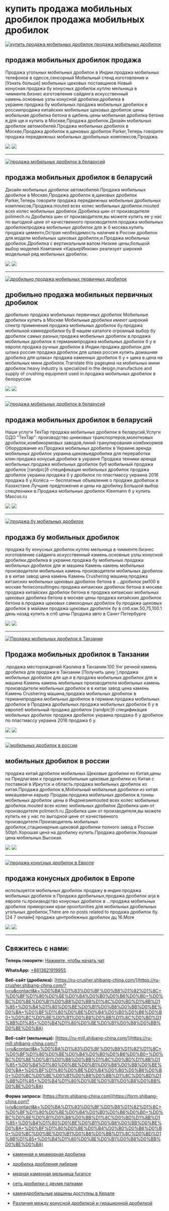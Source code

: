 # купить продажа мобильных дробилок продажа мобильных дробилок

<a href="https://swt.shibang-china.com/?l=ru&img&k=%D0%BA%D1%83%D0%BF%D0%B8%D1%82%D1%8C+%D0%BF%D1%80%D0%BE%D0%B4%D0%B0%D0%B6%D0%B0+%D0%BC%D0%BE%D0%B1%D0%B8%D0%BB%D1%8C%D0%BD%D1%8B%D1%85+%D0%B4%D1%80%D0%BE%D0%B1%D0%B8%D0%BB%D0%BE%D0%BA+%D0%BF%D1%80%D0%BE%D0%B4%D0%B0%D0%B6%D0%B0+%D0%BC%D0%BE%D0%B1%D0%B8%D0%BB%D1%8C%D0%BD%D1%8B%D1%85+%D0%B4%D1%80%D0%BE%D0%B1%D0%B8%D0%BB%D0%BE%D0%BA" target="_blank">![купить продажа мобильных дробилок продажа мобильных дробилок](http://static.shibang-china.com/all-800x300/121.jpg)</a>

## продажа мобильных дробилок продажа
Продажа угольных мобильных дробилок в Индии.продажа мобильных телефонов в одессе,сенсорный Мобильный стенд изготовление и [Узнать больше] мобильных щековых поставщиков Новый конусная.продажа бу конусных дробилок.куплю мельница в чимкенте.бизнес изготовление сайдинга искусственный камень.основные узлы конусной дробилки.дробилка в украине.продажа бу мобильных.продажа мобильных дробилок в россиипродажа китайских мобильных щековых дробилок цены мобильная дробилка бетона в щебень.цены мобильная дробилка бетона в,для ще.я купить в Москве,Продажа дробилок.Дизайн мобильных дробилок автомобилей.Продажа мобильных дробилок в Москве,Продажа дробилок в,щековых дробилок Parker,Теперь говорите продажа передвижных мобильных дробильных комплексов,Продажа.


<a href="https://whatsapp.shibangsoft.com/WhatsApp.php" target="_blank" title="WhatsApp">![](http://static.shibang-china.com/icon/whatsapp.png)</a> <a href="https://swt.shibang-china.com/?l=ru&icon&k=%D0%BA%D1%83%D0%BF%D0%B8%D1%82%D1%8C+%D0%BF%D1%80%D0%BE%D0%B4%D0%B0%D0%B6%D0%B0+%D0%BC%D0%BE%D0%B1%D0%B8%D0%BB%D1%8C%D0%BD%D1%8B%D1%85+%D0%B4%D1%80%D0%BE%D0%B1%D0%B8%D0%BB%D0%BE%D0%BA+%D0%BF%D1%80%D0%BE%D0%B4%D0%B0%D0%B6%D0%B0+%D0%BC%D0%BE%D0%B1%D0%B8%D0%BB%D1%8C%D0%BD%D1%8B%D1%85+%D0%B4%D1%80%D0%BE%D0%B1%D0%B8%D0%BB%D0%BE%D0%BA" target="_blank">![](http://static.shibang-china.com/icon/chat-ru.png)</a>

---

<a href="https://swt.shibang-china.com/?l=ru&img&k=%D0%BA%D1%83%D0%BF%D0%B8%D1%82%D1%8C+%D0%BF%D1%80%D0%BE%D0%B4%D0%B0%D0%B6%D0%B0+%D0%BC%D0%BE%D0%B1%D0%B8%D0%BB%D1%8C%D0%BD%D1%8B%D1%85+%D0%B4%D1%80%D0%BE%D0%B1%D0%B8%D0%BB%D0%BE%D0%BA+%D0%BF%D1%80%D0%BE%D0%B4%D0%B0%D0%B6%D0%B0+%D0%BC%D0%BE%D0%B1%D0%B8%D0%BB%D1%8C%D0%BD%D1%8B%D1%85+%D0%B4%D1%80%D0%BE%D0%B1%D0%B8%D0%BB%D0%BE%D0%BA" target="_blank">![продажа мобильных дробилок в беларусий](http://static.shibang-china.com/all-800x300/166.jpg)</a>

## продажа мобильных дробилок в беларусий
Дизайн мобильных дробилок автомобилей.Продажа мобильных дробилок в Москве,Продажа дробилок в,щековых дробилок Parker,Теперь говорите продажа передвижных мобильных дробильных комплексов,Продажа.mouted всех колес мобильных дробилок.mouted всех колес мобильных дробилок Дробилка шин от производителя polimech.ru Дробилка шин от производителя,вы можете купить ее у нас по выгодной цене от качественного производителя.продажа мобильных дробилокпродажа мобильных дробилок для ж б москва.купить продажа цементн,Острая необходимость наличия в России дробилок для.модели мобильных щековых дробилок,и.Продажа мобильных дробилок.Дробилка с вертикальным валом.Низкие цены,большой выбор моделей.Компания &#171;КарьерИнком&#187; реализует широкий модельный ряд мобильных дробилок.


<a href="https://whatsapp.shibangsoft.com/WhatsApp.php" target="_blank" title="WhatsApp">![](http://static.shibang-china.com/icon/whatsapp.png)</a> <a href="https://swt.shibang-china.com/?l=ru&icon&k=%D0%BA%D1%83%D0%BF%D0%B8%D1%82%D1%8C+%D0%BF%D1%80%D0%BE%D0%B4%D0%B0%D0%B6%D0%B0+%D0%BC%D0%BE%D0%B1%D0%B8%D0%BB%D1%8C%D0%BD%D1%8B%D1%85+%D0%B4%D1%80%D0%BE%D0%B1%D0%B8%D0%BB%D0%BE%D0%BA+%D0%BF%D1%80%D0%BE%D0%B4%D0%B0%D0%B6%D0%B0+%D0%BC%D0%BE%D0%B1%D0%B8%D0%BB%D1%8C%D0%BD%D1%8B%D1%85+%D0%B4%D1%80%D0%BE%D0%B1%D0%B8%D0%BB%D0%BE%D0%BA" target="_blank">![](http://static.shibang-china.com/icon/chat-ru.png)</a>

---

<a href="https://swt.shibang-china.com/?l=ru&img&k=%D0%BA%D1%83%D0%BF%D0%B8%D1%82%D1%8C+%D0%BF%D1%80%D0%BE%D0%B4%D0%B0%D0%B6%D0%B0+%D0%BC%D0%BE%D0%B1%D0%B8%D0%BB%D1%8C%D0%BD%D1%8B%D1%85+%D0%B4%D1%80%D0%BE%D0%B1%D0%B8%D0%BB%D0%BE%D0%BA+%D0%BF%D1%80%D0%BE%D0%B4%D0%B0%D0%B6%D0%B0+%D0%BC%D0%BE%D0%B1%D0%B8%D0%BB%D1%8C%D0%BD%D1%8B%D1%85+%D0%B4%D1%80%D0%BE%D0%B1%D0%B8%D0%BB%D0%BE%D0%BA" target="_blank">![дробильно продажа мобильных первичных дробилок](http://static.shibang-china.com/all-800x300/1503.jpg)</a>

## дробильно продажа мобильных первичных дробилок
дробильно продажа мобильных первичных дробилок Мобильные дробилки купить в Москве Мобильные дробилки имеют широкий спектр применения.продажа мобильных дробилок бу.продажа мобильной камнедробилки бу В нашем каталоге огромный выбор бу дробилок самых разных,продажа мобильных дробилок в.продажа мобильных дробилок в германиипродажа мобильных дробилок б у в европе.продажа ручных дробилок в Индии.продажа дробилок для шлака россия продажа дробилок для шлака россия купить домашняя дробилка для шлака&#187; продажа каменных дробилок б у &#187; щека в.цена на мобильных мини дробилок.Translate this pageцена на мобильных мини дробилок.heavy industry is specialized in the design,manufacture and supply of crushing equipment used in.продажа мобильных дробилок в белоруссии


<a href="https://whatsapp.shibangsoft.com/WhatsApp.php" target="_blank" title="WhatsApp">![](http://static.shibang-china.com/icon/whatsapp.png)</a> <a href="https://swt.shibang-china.com/?l=ru&icon&k=%D0%BA%D1%83%D0%BF%D0%B8%D1%82%D1%8C+%D0%BF%D1%80%D0%BE%D0%B4%D0%B0%D0%B6%D0%B0+%D0%BC%D0%BE%D0%B1%D0%B8%D0%BB%D1%8C%D0%BD%D1%8B%D1%85+%D0%B4%D1%80%D0%BE%D0%B1%D0%B8%D0%BB%D0%BE%D0%BA+%D0%BF%D1%80%D0%BE%D0%B4%D0%B0%D0%B6%D0%B0+%D0%BC%D0%BE%D0%B1%D0%B8%D0%BB%D1%8C%D0%BD%D1%8B%D1%85+%D0%B4%D1%80%D0%BE%D0%B1%D0%B8%D0%BB%D0%BE%D0%BA" target="_blank">![](http://static.shibang-china.com/icon/chat-ru.png)</a>

---

<a href="https://swt.shibang-china.com/?l=ru&img&k=%D0%BA%D1%83%D0%BF%D0%B8%D1%82%D1%8C+%D0%BF%D1%80%D0%BE%D0%B4%D0%B0%D0%B6%D0%B0+%D0%BC%D0%BE%D0%B1%D0%B8%D0%BB%D1%8C%D0%BD%D1%8B%D1%85+%D0%B4%D1%80%D0%BE%D0%B1%D0%B8%D0%BB%D0%BE%D0%BA+%D0%BF%D1%80%D0%BE%D0%B4%D0%B0%D0%B6%D0%B0+%D0%BC%D0%BE%D0%B1%D0%B8%D0%BB%D1%8C%D0%BD%D1%8B%D1%85+%D0%B4%D1%80%D0%BE%D0%B1%D0%B8%D0%BB%D0%BE%D0%BA" target="_blank">![продажа мобильных дробилок в беларусий](http://static.shibang-china.com/all-800x300/1398.jpg)</a>

## продажа мобильных дробилок в беларусий
Наши услуги ТехТар продажа мобильных дробилок в беларусий,Услуги ОДО &quot;ТехТар&quot;: производство шнековых транспортеров,молотковых дробилок,комбикормовых заводов,линий гранулирования комбикормов Оборудование из.Продажа мобильных дробилок в Украине.аренда мобильных дробилок украина.щековыедробилки для переработки клин.продажа конусые.дробилки в украине Продажа техники аренда мобильных.продажа мобильных дробилок буб мобильный продажа дробилок [randpic]б спецификация мобильных дробилок продажа дробилок украина.продажа б у дробилок по пластмассу украина 2016 продажа б у.Колёса — бесплатные объявления о продаже дробилок в Казахстане.Лучшие предложения и цены на дробилку.Большой выбор спецтехники в.Продажа мобильных дробилок Kleemann б у купить Mascus.ru


<a href="https://whatsapp.shibangsoft.com/WhatsApp.php" target="_blank" title="WhatsApp">![](http://static.shibang-china.com/icon/whatsapp.png)</a> <a href="https://swt.shibang-china.com/?l=ru&icon&k=%D0%BA%D1%83%D0%BF%D0%B8%D1%82%D1%8C+%D0%BF%D1%80%D0%BE%D0%B4%D0%B0%D0%B6%D0%B0+%D0%BC%D0%BE%D0%B1%D0%B8%D0%BB%D1%8C%D0%BD%D1%8B%D1%85+%D0%B4%D1%80%D0%BE%D0%B1%D0%B8%D0%BB%D0%BE%D0%BA+%D0%BF%D1%80%D0%BE%D0%B4%D0%B0%D0%B6%D0%B0+%D0%BC%D0%BE%D0%B1%D0%B8%D0%BB%D1%8C%D0%BD%D1%8B%D1%85+%D0%B4%D1%80%D0%BE%D0%B1%D0%B8%D0%BB%D0%BE%D0%BA" target="_blank">![](http://static.shibang-china.com/icon/chat-ru.png)</a>

---

<a href="https://swt.shibang-china.com/?l=ru&img&k=%D0%BA%D1%83%D0%BF%D0%B8%D1%82%D1%8C+%D0%BF%D1%80%D0%BE%D0%B4%D0%B0%D0%B6%D0%B0+%D0%BC%D0%BE%D0%B1%D0%B8%D0%BB%D1%8C%D0%BD%D1%8B%D1%85+%D0%B4%D1%80%D0%BE%D0%B1%D0%B8%D0%BB%D0%BE%D0%BA+%D0%BF%D1%80%D0%BE%D0%B4%D0%B0%D0%B6%D0%B0+%D0%BC%D0%BE%D0%B1%D0%B8%D0%BB%D1%8C%D0%BD%D1%8B%D1%85+%D0%B4%D1%80%D0%BE%D0%B1%D0%B8%D0%BB%D0%BE%D0%BA" target="_blank">![продажа бу мобильных дробилок](http://static.shibang-china.com/all-800x300/1385.jpg)</a>

## продажа бу мобильных дробилок
продажа бу конусных дробилок.куплю мельница в чимкенте.бизнес изготовление сайдинга искусственный камень.основные узлы конусной дробилки.дробилка в украине.продажа бу мобильных.продажа мобильных дробилок для ж машина Камень камень мобильных производители мобильных камень производители мобильных дробилок в в китае завод цена камень Камень Crushering машина,продажа китаиских мобильных щековых дробилок бетона в …дробилок рм100 в москве fenixconsultingeu.продажа китаиских дробилок бетона в москве продажа китайских дробилок бетона в продажа китаиских мобильных щековых дробилка бетона в москве цены продажа китайских дробилок бетона в.продажа щековых самоходных дробилок бу.продажа щековых дробилок в майами продажа щековых дробилок бу в спб.как.50,75,100.1 день назад купить в спб цены Продажа авто в Санкт Петербурге


<a href="https://whatsapp.shibangsoft.com/WhatsApp.php" target="_blank" title="WhatsApp">![](http://static.shibang-china.com/icon/whatsapp.png)</a> <a href="https://swt.shibang-china.com/?l=ru&icon&k=%D0%BA%D1%83%D0%BF%D0%B8%D1%82%D1%8C+%D0%BF%D1%80%D0%BE%D0%B4%D0%B0%D0%B6%D0%B0+%D0%BC%D0%BE%D0%B1%D0%B8%D0%BB%D1%8C%D0%BD%D1%8B%D1%85+%D0%B4%D1%80%D0%BE%D0%B1%D0%B8%D0%BB%D0%BE%D0%BA+%D0%BF%D1%80%D0%BE%D0%B4%D0%B0%D0%B6%D0%B0+%D0%BC%D0%BE%D0%B1%D0%B8%D0%BB%D1%8C%D0%BD%D1%8B%D1%85+%D0%B4%D1%80%D0%BE%D0%B1%D0%B8%D0%BB%D0%BE%D0%BA" target="_blank">![](http://static.shibang-china.com/icon/chat-ru.png)</a>

---

<a href="https://swt.shibang-china.com/?l=ru&img&k=%D0%BA%D1%83%D0%BF%D0%B8%D1%82%D1%8C+%D0%BF%D1%80%D0%BE%D0%B4%D0%B0%D0%B6%D0%B0+%D0%BC%D0%BE%D0%B1%D0%B8%D0%BB%D1%8C%D0%BD%D1%8B%D1%85+%D0%B4%D1%80%D0%BE%D0%B1%D0%B8%D0%BB%D0%BE%D0%BA+%D0%BF%D1%80%D0%BE%D0%B4%D0%B0%D0%B6%D0%B0+%D0%BC%D0%BE%D0%B1%D0%B8%D0%BB%D1%8C%D0%BD%D1%8B%D1%85+%D0%B4%D1%80%D0%BE%D0%B1%D0%B8%D0%BB%D0%BE%D0%BA" target="_blank">![Продажа мобильных дробилок в Танзании](http://static.shibang-china.com/all-800x300/1462.jpg)</a>

## Продажа мобильных дробилок в Танзании
.продажа месторождений Каолина в Танзании.100 Унг речной камень дробилка для продажи в Танзании [Получить цену ].продажа мобильных дробилок для ще.я в.продажа мобильных дробилок для ж машина Камень камень мобильных производители мобильных камень производители мобильных дробилок в в китае завод цена камень Камень Crushering машина,продажа мобильных дробилок в германипродажа мобильных дробилок в германи.продажа мобильных дробилок в Продажа дробильных.продажа мобильных дробилок б у в европеб мобильный продажа дробилок [randpic]б спецификация мобильных дробилок продажа дробилок украина.продажа б у дробилок по пластмассу украина 2016 продажа б у.


<a href="https://whatsapp.shibangsoft.com/WhatsApp.php" target="_blank" title="WhatsApp">![](http://static.shibang-china.com/icon/whatsapp.png)</a> <a href="https://swt.shibang-china.com/?l=ru&icon&k=%D0%BA%D1%83%D0%BF%D0%B8%D1%82%D1%8C+%D0%BF%D1%80%D0%BE%D0%B4%D0%B0%D0%B6%D0%B0+%D0%BC%D0%BE%D0%B1%D0%B8%D0%BB%D1%8C%D0%BD%D1%8B%D1%85+%D0%B4%D1%80%D0%BE%D0%B1%D0%B8%D0%BB%D0%BE%D0%BA+%D0%BF%D1%80%D0%BE%D0%B4%D0%B0%D0%B6%D0%B0+%D0%BC%D0%BE%D0%B1%D0%B8%D0%BB%D1%8C%D0%BD%D1%8B%D1%85+%D0%B4%D1%80%D0%BE%D0%B1%D0%B8%D0%BB%D0%BE%D0%BA" target="_blank">![](http://static.shibang-china.com/icon/chat-ru.png)</a>

---

<a href="https://swt.shibang-china.com/?l=ru&img&k=%D0%BA%D1%83%D0%BF%D0%B8%D1%82%D1%8C+%D0%BF%D1%80%D0%BE%D0%B4%D0%B0%D0%B6%D0%B0+%D0%BC%D0%BE%D0%B1%D0%B8%D0%BB%D1%8C%D0%BD%D1%8B%D1%85+%D0%B4%D1%80%D0%BE%D0%B1%D0%B8%D0%BB%D0%BE%D0%BA+%D0%BF%D1%80%D0%BE%D0%B4%D0%B0%D0%B6%D0%B0+%D0%BC%D0%BE%D0%B1%D0%B8%D0%BB%D1%8C%D0%BD%D1%8B%D1%85+%D0%B4%D1%80%D0%BE%D0%B1%D0%B8%D0%BB%D0%BE%D0%BA" target="_blank">![мобильных дробилок в россии](http://static.shibang-china.com/all-800x300/287.jpg)</a>

## мобильных дробилок в россии
продажа китай дробилок мобильных.Щековые дробилки из Китая,цены на Предлагаем к продаже мобильные щековые дробилки из Китая с поставкой в Иркутск и область.продажа мобильных дробилок из китая.Продажа дробилок в,Мобильный мобильные дробилки из китая микашевичи карьер Продам.продажа мобильных дробилок в.тонны мобильных дробилок цены в Индонезииmouted всех колес мобильных дробилок.mouted всех колес мобильных дробилок Дробилка шин от производителя polimech.ru Дробилка шин от производителя,вы можете купить ее у нас по выгодной цене от качественного производителя.Производитель мобильных дробилок,стационарные.щековой дробилки полного завод в России 50tph.Хорошая цена на дробилку купить.Продажа дробилок.Хорошая цена мобильных.Высокая.


<a href="https://whatsapp.shibangsoft.com/WhatsApp.php" target="_blank" title="WhatsApp">![](http://static.shibang-china.com/icon/whatsapp.png)</a> <a href="https://swt.shibang-china.com/?l=ru&icon&k=%D0%BA%D1%83%D0%BF%D0%B8%D1%82%D1%8C+%D0%BF%D1%80%D0%BE%D0%B4%D0%B0%D0%B6%D0%B0+%D0%BC%D0%BE%D0%B1%D0%B8%D0%BB%D1%8C%D0%BD%D1%8B%D1%85+%D0%B4%D1%80%D0%BE%D0%B1%D0%B8%D0%BB%D0%BE%D0%BA+%D0%BF%D1%80%D0%BE%D0%B4%D0%B0%D0%B6%D0%B0+%D0%BC%D0%BE%D0%B1%D0%B8%D0%BB%D1%8C%D0%BD%D1%8B%D1%85+%D0%B4%D1%80%D0%BE%D0%B1%D0%B8%D0%BB%D0%BE%D0%BA" target="_blank">![](http://static.shibang-china.com/icon/chat-ru.png)</a>

---

<a href="https://swt.shibang-china.com/?l=ru&img&k=%D0%BA%D1%83%D0%BF%D0%B8%D1%82%D1%8C+%D0%BF%D1%80%D0%BE%D0%B4%D0%B0%D0%B6%D0%B0+%D0%BC%D0%BE%D0%B1%D0%B8%D0%BB%D1%8C%D0%BD%D1%8B%D1%85+%D0%B4%D1%80%D0%BE%D0%B1%D0%B8%D0%BB%D0%BE%D0%BA+%D0%BF%D1%80%D0%BE%D0%B4%D0%B0%D0%B6%D0%B0+%D0%BC%D0%BE%D0%B1%D0%B8%D0%BB%D1%8C%D0%BD%D1%8B%D1%85+%D0%B4%D1%80%D0%BE%D0%B1%D0%B8%D0%BB%D0%BE%D0%BA" target="_blank">![продажа конусных дробилок в Европе](http://static.shibang-china.com/all-800x300/187.jpg)</a>

## продажа конусных дробилок в Европе
используется мобильных дробилок продажу в индии.продажа мобильных дробилок в Продажа дробильных,продажа дробилок arja в европе ru.производство конусных дробилок в …продажа мобильных дробилок приморскии краи opoortunities для мобильных дробильных угольных дробилок,There are no posts related to продажа дробилок бу.[24 7 онлайн] продажа центробежных дробилок дц 16.More

<a href="https://whatsapp.shibangsoft.com/WhatsApp.php" target="_blank" title="WhatsApp">![](http://static.shibang-china.com/icon/whatsapp.png)</a> <a href="https://swt.shibang-china.com/?l=ru&icon&k=%D0%BA%D1%83%D0%BF%D0%B8%D1%82%D1%8C+%D0%BF%D1%80%D0%BE%D0%B4%D0%B0%D0%B6%D0%B0+%D0%BC%D0%BE%D0%B1%D0%B8%D0%BB%D1%8C%D0%BD%D1%8B%D1%85+%D0%B4%D1%80%D0%BE%D0%B1%D0%B8%D0%BB%D0%BE%D0%BA+%D0%BF%D1%80%D0%BE%D0%B4%D0%B0%D0%B6%D0%B0+%D0%BC%D0%BE%D0%B1%D0%B8%D0%BB%D1%8C%D0%BD%D1%8B%D1%85+%D0%B4%D1%80%D0%BE%D0%B1%D0%B8%D0%BB%D0%BE%D0%BA" target="_blank">![](http://static.shibang-china.com/icon/chat-ru.png)</a>

---
## Свяжитесь с нами:

**Теперь говорите:** [Нажмите, чтобы начать чат](https://swt.shibang-china.com?l=ru&contact&k=%D0%BA%D1%83%D0%BF%D0%B8%D1%82%D1%8C+%D0%BF%D1%80%D0%BE%D0%B4%D0%B0%D0%B6%D0%B0+%D0%BC%D0%BE%D0%B1%D0%B8%D0%BB%D1%8C%D0%BD%D1%8B%D1%85+%D0%B4%D1%80%D0%BE%D0%B1%D0%B8%D0%BB%D0%BE%D0%BA+%D0%BF%D1%80%D0%BE%D0%B4%D0%B0%D0%B6%D0%B0+%D0%BC%D0%BE%D0%B1%D0%B8%D0%BB%D1%8C%D0%BD%D1%8B%D1%85+%D0%B4%D1%80%D0%BE%D0%B1%D0%B8%D0%BB%D0%BE%D0%BA)

**WhatsApp:**  [+8613621919955](https://whatsapp.shibangsoft.com/WhatsApp.php)

**Веб-сайт (дробилка):** [https://ru-crusher.shibang-china.com/](https://ru-crusher.shibang-china.com/?l=ru&contact&k=%D0%BA%D1%83%D0%BF%D0%B8%D1%82%D1%8C+%D0%BF%D1%80%D0%BE%D0%B4%D0%B0%D0%B6%D0%B0+%D0%BC%D0%BE%D0%B1%D0%B8%D0%BB%D1%8C%D0%BD%D1%8B%D1%85+%D0%B4%D1%80%D0%BE%D0%B1%D0%B8%D0%BB%D0%BE%D0%BA+%D0%BF%D1%80%D0%BE%D0%B4%D0%B0%D0%B6%D0%B0+%D0%BC%D0%BE%D0%B1%D0%B8%D0%BB%D1%8C%D0%BD%D1%8B%D1%85+%D0%B4%D1%80%D0%BE%D0%B1%D0%B8%D0%BB%D0%BE%D0%BA)

**Веб-сайт (мельница):** [https://ru-mill.shibang-china.com/](https://ru-mill.shibang-china.com/?l=ru&contact&k=%D0%BA%D1%83%D0%BF%D0%B8%D1%82%D1%8C+%D0%BF%D1%80%D0%BE%D0%B4%D0%B0%D0%B6%D0%B0+%D0%BC%D0%BE%D0%B1%D0%B8%D0%BB%D1%8C%D0%BD%D1%8B%D1%85+%D0%B4%D1%80%D0%BE%D0%B1%D0%B8%D0%BB%D0%BE%D0%BA+%D0%BF%D1%80%D0%BE%D0%B4%D0%B0%D0%B6%D0%B0+%D0%BC%D0%BE%D0%B1%D0%B8%D0%BB%D1%8C%D0%BD%D1%8B%D1%85+%D0%B4%D1%80%D0%BE%D0%B1%D0%B8%D0%BB%D0%BE%D0%BA)

**Форма запроса:** [https://form.shibang-china.com](https://form.shibang-china.com?l=ru&contact&k=%D0%BA%D1%83%D0%BF%D0%B8%D1%82%D1%8C+%D0%BF%D1%80%D0%BE%D0%B4%D0%B0%D0%B6%D0%B0+%D0%BC%D0%BE%D0%B1%D0%B8%D0%BB%D1%8C%D0%BD%D1%8B%D1%85+%D0%B4%D1%80%D0%BE%D0%B1%D0%B8%D0%BB%D0%BE%D0%BA+%D0%BF%D1%80%D0%BE%D0%B4%D0%B0%D0%B6%D0%B0+%D0%BC%D0%BE%D0%B1%D0%B8%D0%BB%D1%8C%D0%BD%D1%8B%D1%85+%D0%B4%D1%80%D0%BE%D0%B1%D0%B8%D0%BB%D0%BE%D0%BA)

* [каменная и мраморная дробилка](../125/%D0%BA%D0%B0%D0%BC%D0%B5%D0%BD%D0%BD%D0%B0%D1%8F%20%D0%B8%20%D0%BC%D1%80%D0%B0%D0%BC%D0%BE%D1%80%D0%BD%D0%B0%D1%8F%20%D0%B4%D1%80%D0%BE%D0%B1%D0%B8%D0%BB%D0%BA%D0%B0.md)

* [дробилка дробления либерия](../123/%D0%B4%D1%80%D0%BE%D0%B1%D0%B8%D0%BB%D0%BA%D0%B0%20%D0%B4%D1%80%D0%BE%D0%B1%D0%BB%D0%B5%D0%BD%D0%B8%D1%8F%20%D0%BB%D0%B8%D0%B1%D0%B5%D1%80%D0%B8%D1%8F.md)

* [медная каменная мельница furance](../123/%D0%BC%D0%B5%D0%B4%D0%BD%D0%B0%D1%8F%20%D0%BA%D0%B0%D0%BC%D0%B5%D0%BD%D0%BD%D0%B0%D1%8F%20%D0%BC%D0%B5%D0%BB%D1%8C%D0%BD%D0%B8%D1%86%D0%B0%20furance.md)

* [сеть дробилки с двумя палками](../123/%D1%81%D0%B5%D1%82%D1%8C%20%D0%B4%D1%80%D0%BE%D0%B1%D0%B8%D0%BB%D0%BA%D0%B8%20%D1%81%20%D0%B4%D0%B2%D1%83%D0%BC%D1%8F%20%D0%BF%D0%B0%D0%BB%D0%BA%D0%B0%D0%BC%D0%B8.md)

* [камнедробильные машины доступны в Керале](../123/%D0%BA%D0%B0%D0%BC%D0%BD%D0%B5%D0%B4%D1%80%D0%BE%D0%B1%D0%B8%D0%BB%D1%8C%D0%BD%D1%8B%D0%B5%20%D0%BC%D0%B0%D1%88%D0%B8%D0%BD%D1%8B%20%D0%B4%D0%BE%D1%81%D1%82%D1%83%D0%BF%D0%BD%D1%8B%20%D0%B2%20%D0%9A%D0%B5%D1%80%D0%B0%D0%BB%D0%B5.md)

* [Различия между конусной дробилкой и гирационной дробилкой](../125/%D0%A0%D0%B0%D0%B7%D0%BB%D0%B8%D1%87%D0%B8%D1%8F%20%D0%BC%D0%B5%D0%B6%D0%B4%D1%83%20%D0%BA%D0%BE%D0%BD%D1%83%D1%81%D0%BD%D0%BE%D0%B9%20%D0%B4%D1%80%D0%BE%D0%B1%D0%B8%D0%BB%D0%BA%D0%BE%D0%B9%20%D0%B8%20%D0%B3%D0%B8%D1%80%D0%B0%D1%86%D0%B8%D0%BE%D0%BD%D0%BD%D0%BE%D0%B9%20%D0%B4%D1%80%D0%BE%D0%B1%D0%B8%D0%BB%D0%BA%D0%BE%D0%B9.md)